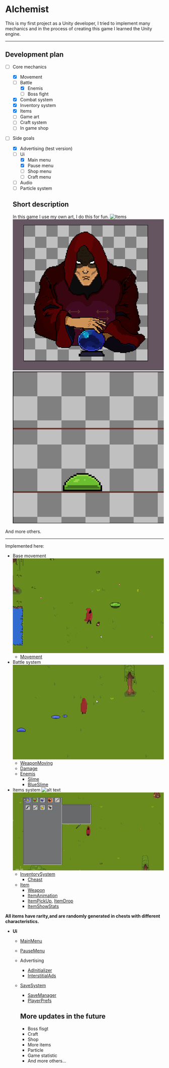 # Alchemist

This is my first project as a Unity developer, I tried to implement many mechanics and in the process of creating this game I learned the Unity engine.

___

## Development plan

- [ ] Core mechanics
  - [X] Movement
  - [ ] Battle
    - [X] Enemis
    - [ ] Boss fight
  - [X] Сombat system
  - [X] Inventory system
  - [X] Items 
  - [ ] Game art
  - [ ] Craft system
  - [ ] In game shop
- [ ] Side goals
  - [X] Advertising (test version)
  - [ ] Ui
    - [X] Main menu
    - [X] Pause menu
    - [ ] Shop menu
    - [ ] Craft menu
  - [ ] Audio
  - [ ] Particle system

  ## Short description

  In this game I use my own art, I do this for fun.
  ![Items](https://sun9-74.userapi.com/impg/GTz9oCFNDHf6PmJUO09SRia3lsPSlnH8LPH3Hg/Y9cu6mKiZy8.jpg?size=1906x748&quality=96&sign=53335581fdaf345bae14ade4e2f0292f&type=album)
![alt text](image.png)
![alt text](slime.gif)

And more others.

___

Implemented here:
- Base movement ![alt text](2.gif)
  - [Movement](https://github.com/roki09/Alchemist/blob/main/Assets/Scripts/MainHero/HeroDirectionReader.cs) 
- Battle system ![alt text](4.gif)
  - [WeaponMoving](https://github.com/roki09/Alchemist/blob/main/Assets/Scripts/MainHero/Hands/HandsMoving.cs)
  - [Damage](https://github.com/roki09/Alchemist/blob/main/Assets/Scripts/Items/WeaponTrigger.cs)
  - [Enemis](https://github.com/roki09/Alchemist/blob/main/Assets/Scripts/Enemis/Enemis.cs)
    - [Slime](https://github.com/roki09/Alchemist/blob/main/Assets/Scripts/Enemis/Slime/SlimeBase.cs)
    - [BlueSlime](https://github.com/roki09/Alchemist/blob/main/Assets/Scripts/Enemis/Slime/BlueSlime.cs)
- Items system ![alt text](5.gif) ![alt text](6.gif)
  - [InventorySystem](https://github.com/roki09/Alchemist/blob/main/Assets/Scripts/Items/InventoryHandler.cs)
    - [Cheast](https://github.com/roki09/Alchemist/blob/main/Assets/Scripts/Items/ChestLogic.cs)
  - [Item](https://github.com/roki09/Alchemist/blob/main/Assets/Scripts/Items/Item.cs)
    - [Weapon](https://github.com/roki09/Alchemist/blob/main/Assets/Scripts/Items/Weapon.cs)
    - [ItemAnimation](https://github.com/roki09/Alchemist/blob/main/Assets/Scripts/Items/ItemAnimation.cs)
    - [ItemPickUp](https://github.com/roki09/Alchemist/blob/main/Assets/Scripts/Items/ItemPickUp.cs), [ItemDrop](https://github.com/roki09/Alchemist/blob/main/Assets/Scripts/Enemis/ItemDrop.cs)
    - [ItemShowStats](https://github.com/roki09/Alchemist/blob/main/Assets/Scripts/Items/ItemShowStats.cs)
    
**All items have rarity,and  are randomly generated in chests with different characteristics.**

- **Ui**
  - [MainMenu](https://github.com/roki09/Alchemist/blob/main/Assets/Scripts/Ui/MainMenuUI.cs)
  - [PauseMenu](https://github.com/roki09/Alchemist/blob/main/Assets/Scripts/Ui/PauseMenu.cs)
  - Advertising
    - [AdInitializer](https://github.com/roki09/Alchemist/blob/main/Assets/Scripts/Monetization/AdInitializer.cs)
    - [InterstitialAds](https://github.com/roki09/Alchemist/blob/main/Assets/Scripts/Monetization/InterstitialAds.cs)
  - [SaveSystem](https://github.com/roki09/Alchemist/blob/main/Assets/Scripts/Save/SaveLoad.cs)
    - [SaveManager](https://github.com/roki09/Alchemist/blob/main/Assets/Scripts/Save/SaveManager.cs)
    - [PlayerPrefs](https://github.com/roki09/Alchemist/blob/main/Assets/Scripts/Save/PlayerPrefsData.cs)

    ## More updates in the future
    - Boss fisgt
    - Craft
    - Shop
    - More items
    - Particle
    - Game statistic
    - And more others...




 
